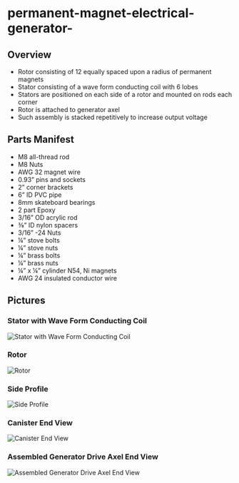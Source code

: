 # permanent-magnet-electrical-generator-
## Overview
 - Rotor consisting of 12 equally spaced upon a radius of permanent magnets
 - Stator consisting of a wave form conducting coil with 6 lobes
 - Stators are positioned on each side of a rotor and mounted on rods each corner
 - Rotor is attached to generator axel
 - Such assembly is stacked repetitively to increase output voltage

## Parts Manifest
 - M8 all-thread rod
 - M8 Nuts
 - AWG 32 magnet wire
 - 0.93” pins and sockets
 - 2” corner brackets
 - 6” ID PVC pipe
 - 8mm skateboard bearings
 - 2 part Epoxy
 - 3/16” OD acrylic rod
 - ⅜” ID nylon spacers
 - 3/16” -24 Nuts
 - ¼” stove bolts
 - ¼” stove nuts
 - ¼” brass bolts
 - ¼” brass nuts
 - ¼” x ¼” cylinder N54, Ni magnets
 - AWG 24 insulated conductor wire

## Pictures
### Stator with Wave Form Conducting Coil
![Stator with Wave Form Conducting Coil](https://github.com/mbstout/permanent-magnet-electrical-generator-/blob/0c2f99aeb109892313704d257c9255887318c743/pictures/stator_w_wave_form_conducting_coil.jpg)
### Rotor
![Rotor](https://github.com/mbstout/permanent-magnet-electrical-generator-/blob/d1f4b646e7cb547a9ce6f32c6641f8322a3e9f5d/pictures/rotor.jpg)
### Side Profile
![Side Profile](https://github.com/mbstout/permanent-magnet-electrical-generator-/blob/main/pictures/side_profile.jpg)
### Canister End View
![Canister End View](https://github.com/mbstout/permanent-magnet-electrical-generator-/blob/d1f4b646e7cb547a9ce6f32c6641f8322a3e9f5d/pictures/canister_end_view.jpg)
### Assembled Generator Drive Axel End View
![Assembled Generator Drive Axel End View](https://github.com/mbstout/permanent-magnet-electrical-generator-/blob/d1f4b646e7cb547a9ce6f32c6641f8322a3e9f5d/pictures/assembled_generator_drive_axel_end_view.jpg)
